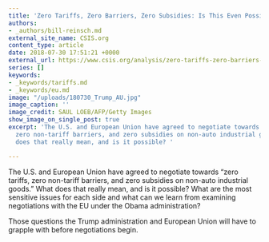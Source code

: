 ```yaml
---
title: 'Zero Tariffs, Zero Barriers, Zero Subsidies: Is This Even Possible?'
authors:
- _authors/bill-reinsch.md
external_site_name: CSIS.org
content_type: article
date: 2018-07-30 17:51:21 +0000
external_url: https://www.csis.org/analysis/zero-tariffs-zero-barriers-zero-subsidies-even-possible
series: []
keywords:
- _keywords/tariffs.md
- _keywords/eu.md
image: "/uploads/180730_Trump_AU.jpg"
image_caption: ''
image_credit: SAUL LOEB/AFP/Getty Images
show_image_on_single_post: true
excerpt: 'The U.S. and European Union have agreed to negotiate towards “zero tariffs,
  zero non-tariff barriers, and zero subsidies on non-auto industrial goods.” What
  does that really mean, and is it possible? '

---
```

The U.S. and European Union have agreed to negotiate towards “zero tariffs, zero non-tariff barriers, and zero subsidies on non-auto industrial goods.” What does that really mean, and is it possible? What are the most sensitive issues for each side and what can we learn from examining negotiations with the EU under the Obama administration?

Those questions the Trump administration and European Union will have to grapple with before negotiations begin.